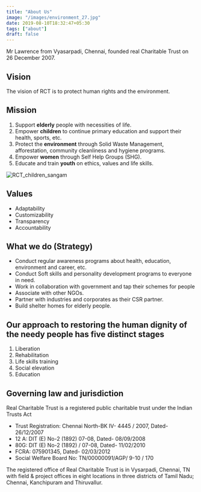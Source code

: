 ```yaml
---
title: "About Us"
image: "/images/environment_27.jpg"
date: 2019-08-10T18:32:47+05:30
tags: ["about"]
draft: false
---
```


Mr Lawrence from Vyasarpadi, Chennai, founded real Charitable Trust on 26 December 2007.

## Vision

The vision of RCT is to protect human rights and the environment.

## Mission

1. Support **elderly** people with necessities of life.
2. Empower **children** to continue primary education and support their health, sports, etc.
3. Protect the **environment** through Solid Waste Management, afforestation, community cleanliness and hygiene programs.
4. Empower **women** through Self Help Groups (SHG).
5. Educate and train **youth** on ethics, values and life skills.

![RCT_children_sangam](/images/children_sangam.jpg)

## Values

- Adaptability
- Customizability
- Transparency
- Accountability

## What we do (Strategy)

- Conduct regular awareness programs about health, education, environment and career, etc.
- Conduct Soft skills and personality development programs to everyone in need.
- Work in collaboration with government and tap their schemes for people
- Associate with other NGOs.
- Partner with industries and corporates as their CSR partner.
- Build shelter homes for elderly people.

## Our approach to restoring the human dignity of the needy people has five distinct stages

1. Liberation
2. Rehabilitation
3. Life skills training
4. Social elevation
5. Education

## Governing law and jurisdiction

Real Charitable Trust is a registered public charitable trust under the Indian Trusts Act

- Trust Registration: Chennai North-BK IV- 4445 / 2007, Dated- 26/12/2007
- 12 A:  DIT (E) No-2 (1892) 07-08, Dated- 08/09/2008
- 80G: DIT (E) No-2 (1892) / 07-08, Dated- 11/02/2010
- FCRA: 075901345, Dated- 02/03/2012
- Social Welfare Board No: TN/00000091/AGP/ 9-10 / 170

The registered office of Real Charitable Trust is in Vysarpadi, Chennai, TN with field & project offices in eight locations in three districts of Tamil Nadu; Chennai, Kanchipuram and Thiruvallur.
